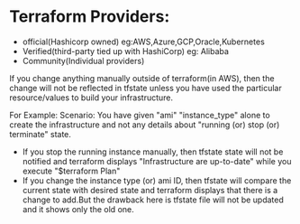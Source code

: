 # Terraform Providers:
+ official(Hashicorp owned) eg:AWS,Azure,GCP,Oracle,Kubernetes
+ Verified(third-party tied up with HashiCorp) eg: Alibaba
+ Community(Individual providers)

If you change anything manually outside of terraform(in AWS), then the change will not be reflected in tfstate unless you have used the particular resource/values to build your infrastructure.

For Example: Scenario: You have given "ami" "instance_type" alone to create the infrastructure and not any details about "running (or) stop (or) terminate" state.
  + If you stop the running instance manually, then tfstate state will not be notified and terraform displays "Infrastructure are up-to-date" while you execute "$terraform Plan"
  + If you change the instance type (or) ami ID, then tfstate will compare the current state with desired state and terraform displays that there is a change to add.But the drawback here is tfstate file will not be updated and it shows only the old one.
